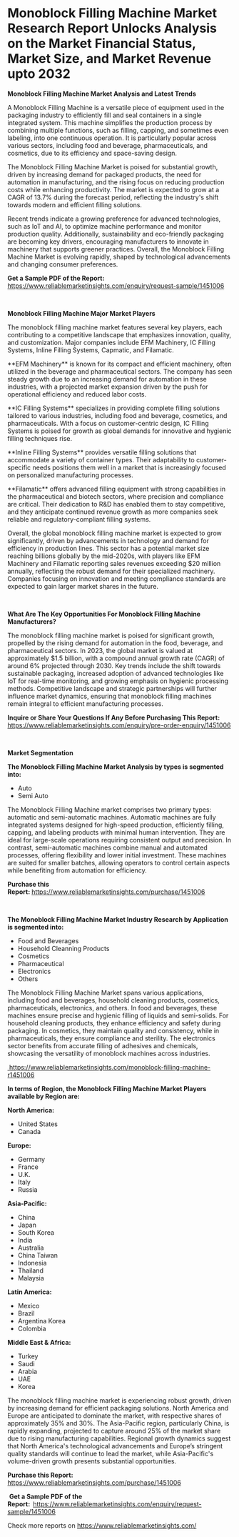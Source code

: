 <p><h1>Monoblock Filling Machine Market Research Report Unlocks Analysis on the Market Financial Status, Market Size, and Market Revenue upto 2032</h1></p><p><strong>Monoblock Filling Machine Market Analysis and Latest Trends</strong></p>
<p><p>A Monoblock Filling Machine is a versatile piece of equipment used in the packaging industry to efficiently fill and seal containers in a single integrated system. This machine simplifies the production process by combining multiple functions, such as filling, capping, and sometimes even labeling, into one continuous operation. It is particularly popular across various sectors, including food and beverage, pharmaceuticals, and cosmetics, due to its efficiency and space-saving design.</p><p>The Monoblock Filling Machine Market is poised for substantial growth, driven by increasing demand for packaged products, the need for automation in manufacturing, and the rising focus on reducing production costs while enhancing productivity. The market is expected to grow at a CAGR of 13.7% during the forecast period, reflecting the industry's shift towards modern and efficient filling solutions.</p><p>Recent trends indicate a growing preference for advanced technologies, such as IoT and AI, to optimize machine performance and monitor production quality. Additionally, sustainability and eco-friendly packaging are becoming key drivers, encouraging manufacturers to innovate in machinery that supports greener practices. Overall, the Monoblock Filling Machine Market is evolving rapidly, shaped by technological advancements and changing consumer preferences.</p></p>
<p><strong>Get a Sample PDF of the Report:&nbsp;</strong> <a href="https://www.reliablemarketinsights.com/enquiry/request-sample/1451006?utm_campaign=2642&utm_medium=2&utm_source=Github&utm_content=ia&utm_term=09042025&utm_id=monoblock-filling-machine">https://www.reliablemarketinsights.com/enquiry/request-sample/1451006</a></p>
<p>&nbsp;</p>
<p><strong>Monoblock Filling Machine Major Market Players</strong></p>
<p><p>The monoblock filling machine market features several key players, each contributing to a competitive landscape that emphasizes innovation, quality, and customization. Major companies include EFM Machinery, IC Filling Systems, Inline Filling Systems, Capmatic, and Filamatic. </p><p>**EFM Machinery** is known for its compact and efficient machinery, often utilized in the beverage and pharmaceutical sectors. The company has seen steady growth due to an increasing demand for automation in these industries, with a projected market expansion driven by the push for operational efficiency and reduced labor costs.</p><p>**IC Filling Systems** specializes in providing complete filling solutions tailored to various industries, including food and beverage, cosmetics, and pharmaceuticals. With a focus on customer-centric design, IC Filling Systems is poised for growth as global demands for innovative and hygienic filling techniques rise. </p><p>**Inline Filling Systems** provides versatile filling solutions that accommodate a variety of container types. Their adaptability to customer-specific needs positions them well in a market that is increasingly focused on personalized manufacturing processes.</p><p>**Filamatic** offers advanced filling equipment with strong capabilities in the pharmaceutical and biotech sectors, where precision and compliance are critical. Their dedication to R&D has enabled them to stay competitive, and they anticipate continued revenue growth as more companies seek reliable and regulatory-compliant filling systems.</p><p>Overall, the global monoblock filling machine market is expected to grow significantly, driven by advancements in technology and demand for efficiency in production lines. This sector has a potential market size reaching billions globally by the mid-2020s, with players like EFM Machinery and Filamatic reporting sales revenues exceeding $20 million annually, reflecting the robust demand for their specialized machinery. Companies focusing on innovation and meeting compliance standards are expected to gain larger market shares in the future.</p></p>
<p>&nbsp;</p>
<p><strong>What Are The Key Opportunities For Monoblock Filling Machine Manufacturers?</strong></p>
<p><p>The monoblock filling machine market is poised for significant growth, propelled by the rising demand for automation in the food, beverage, and pharmaceutical sectors. In 2023, the global market is valued at approximately $1.5 billion, with a compound annual growth rate (CAGR) of around 6% projected through 2030. Key trends include the shift towards sustainable packaging, increased adoption of advanced technologies like IoT for real-time monitoring, and growing emphasis on hygienic processing methods. Competitive landscape and strategic partnerships will further influence market dynamics, ensuring that monoblock filling machines remain integral to efficient manufacturing processes.</p></p>
<p><strong>Inquire or Share Your Questions If Any Before Purchasing This Report:</strong> <a href="https://www.reliablemarketinsights.com/enquiry/pre-order-enquiry/1451006?utm_campaign=2642&utm_medium=2&utm_source=Github&utm_content=ia&utm_term=09042025&utm_id=monoblock-filling-machine">https://www.reliablemarketinsights.com/enquiry/pre-order-enquiry/1451006</a></p>
<p>&nbsp;</p>
<p><strong>Market Segmentation</strong></p>
<p><strong>The Monoblock Filling Machine Market Analysis by types is segmented into:</strong></p>
<p><ul><li>Auto</li><li>Semi Auto</li></ul></p>
<p><p>The Monoblock Filling Machine market comprises two primary types: automatic and semi-automatic machines. Automatic machines are fully integrated systems designed for high-speed production, efficiently filling, capping, and labeling products with minimal human intervention. They are ideal for large-scale operations requiring consistent output and precision. In contrast, semi-automatic machines combine manual and automated processes, offering flexibility and lower initial investment. These machines are suited for smaller batches, allowing operators to control certain aspects while benefiting from automation for efficiency.</p></p>
<p><strong>Purchase this Report:&nbsp;</strong><a href="https://www.reliablemarketinsights.com/purchase/1451006?utm_campaign=2642&utm_medium=2&utm_source=Github&utm_content=ia&utm_term=09042025&utm_id=monoblock-filling-machine">https://www.reliablemarketinsights.com/purchase/1451006</a></p>
<p>&nbsp;</p>
<p><strong>The Monoblock Filling Machine Market Industry Research by Application is segmented into:</strong></p>
<p><ul><li>Food and Beverages</li><li>Household Cleanning Products</li><li>Cosmetics</li><li>Pharmaceutical</li><li>Electronics</li><li>Others</li></ul></p>
<p><p>The Monoblock Filling Machine Market spans various applications, including food and beverages, household cleaning products, cosmetics, pharmaceuticals, electronics, and others. In food and beverages, these machines ensure precise and hygienic filling of liquids and semi-solids. For household cleaning products, they enhance efficiency and safety during packaging. In cosmetics, they maintain quality and consistency, while in pharmaceuticals, they ensure compliance and sterility. The electronics sector benefits from accurate filling of adhesives and chemicals, showcasing the versatility of monoblock machines across industries.</p></p>
<p><a href="https://www.reliablemarketinsights.com/monoblock-filling-machine-r1451006?utm_campaign=2642&utm_medium=2&utm_source=Github&utm_content=ia&utm_term=09042025&utm_id=monoblock-filling-machine">&nbsp;https://www.reliablemarketinsights.com/monoblock-filling-machine-r1451006</a></p>
<p><strong>In terms of Region, the Monoblock Filling Machine Market Players available by Region are:</strong></p>
<p>
    <p> <strong> North America: </strong>
        <ul>
            <li>United States</li>
            <li>Canada</li>
        </ul>
        </p> 
    <p> <strong> Europe: </strong>
        <ul>
            <li>Germany</li>
            <li>France</li>
            <li>U.K.</li>
            <li>Italy</li>
            <li>Russia</li>
        </ul>
        </p> 
    <p> <strong> Asia-Pacific: </strong>
        <ul>
            <li>China</li>
            <li>Japan</li>
            <li>South Korea</li>
            <li>India</li>
            <li>Australia</li>
            <li>China Taiwan</li>
            <li>Indonesia</li>
            <li>Thailand</li>
            <li>Malaysia</li>
        </ul>
        </p> 
    <p> <strong> Latin America: </strong>
        <ul>
            <li>Mexico</li>
            <li>Brazil</li>
            <li>Argentina Korea</li>
            <li>Colombia</li>
        </ul>
        </p> 
    <p> <strong> Middle East & Africa: </strong>
        <ul>
            <li>Turkey</li>
            <li>Saudi</li>
            <li>Arabia</li>
            <li>UAE</li>
            <li>Korea</li>
        </ul>
    </p>
    </p>
<p><p>The monoblock filling machine market is experiencing robust growth, driven by increasing demand for efficient packaging solutions. North America and Europe are anticipated to dominate the market, with respective shares of approximately 35% and 30%. The Asia-Pacific region, particularly China, is rapidly expanding, projected to capture around 25% of the market share due to rising manufacturing capabilities. Regional growth dynamics suggest that North America's technological advancements and Europe’s stringent quality standards will continue to lead the market, while Asia-Pacific's volume-driven growth presents substantial opportunities.</p></p>
<p><strong>Purchase this Report: </strong><a href="https://www.reliablemarketinsights.com/purchase/1451006?utm_campaign=2642&utm_medium=2&utm_source=Github&utm_content=ia&utm_term=09042025&utm_id=monoblock-filling-machine">https://www.reliablemarketinsights.com/purchase/1451006</a></p>
<p>&nbsp;<strong>Get a Sample PDF of the Report:&nbsp;&nbsp;</strong><a href="https://www.reliablemarketinsights.com/enquiry/request-sample/1451006?utm_campaign=2642&utm_medium=2&utm_source=Github&utm_content=ia&utm_term=09042025&utm_id=monoblock-filling-machine">https://www.reliablemarketinsights.com/enquiry/request-sample/1451006</a></p>
<p><strong></strong></p>
<p>Check more reports on <a href="https://www.reliablemarketinsights.com/?utm_campaign=2642&utm_medium=2&utm_source=Github&utm_content=ia&utm_term=09042025&utm_id=monoblock-filling-machine">https://www.reliablemarketinsights.com/</a></p>